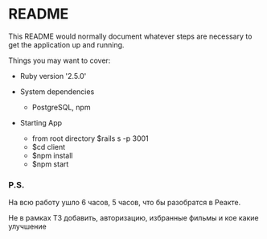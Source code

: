 # README

This README would normally document whatever steps are necessary to get the
application up and running.

Things you may want to cover:

- Ruby version
  '2.5.0'

- System dependencies

  - PostgreSQL, npm

- Starting App
  - from root directory \$rails s -p 3001
  - \$cd client
  - \$npm install
  - \$npm start

### P.S.

На всю работу ушло 6 часов, 5 часов, что бы разобратся в Реакте.

Не в рамках ТЗ добавить, авторизацию, избранные фильмы и кое какие улучшение
